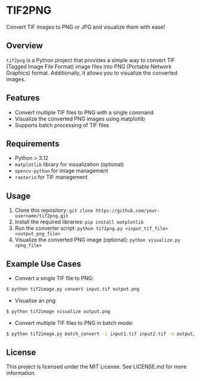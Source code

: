 **TIF2PNG**
================

Convert TIF images to PNG or JPG and visualize them with ease!

**Overview**
------------

`tif2png` is a Python project that provides a simple way to convert TIF (Tagged Image File Format) image files into PNG (Portable Network Graphics) format. Additionally, it allows you to visualize the converted images.

**Features**
----------

* Convert multiple TIF files to PNG with a single command
* Visualize the converted PNG images using matplotlib
* Supports batch processing of TIF files

**Requirements**
-------------

* Python > 3.12
* `matplotlib` library for visualization (optional)
* `opencv-python` for image management
* `rasterio` for TIF management

**Usage**
-----

1. Clone this repository: `git clone https://github.com/your-username/tif2png.git`
2. Install the required libraries: `pip install matplotlib`
3. Run the converter script: `python tif2png.py <input_tif_file> <output_png_file>`
4. Visualize the converted PNG image (optional): `python visualize.py <png_file>`

**Example Use Cases**
--------------------

* Convert a single TIF file to PNG:
```bash
$ python tif2image.py convert input.tif output.png
```
* Visualise an png
```bash
$ python tif2image visualize output.png
```
* Convert multiple TIF files to PNG in batch mode:
```bash
$ python tif2image.py batch_convert -i input1.tif input2.tif -o output/
```

**License**
-------

This project is licensed under the MIT License. See LICENSE.md for more information.
